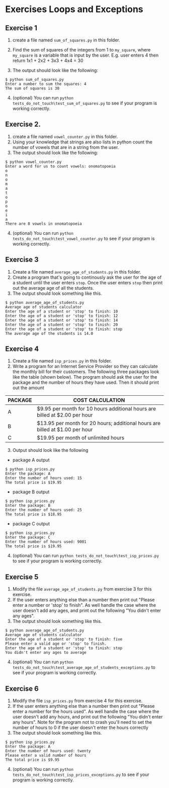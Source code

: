 # Exercises Loops and Exceptions

## Exercise 1
1. create a file named `sum_of_squares.py` in this folder.
2. Find the sum of squares of the integers from 1 to `my_square`, where `my_square` is a variable that is input by the user. E.g. user enters 4 then return 1x1 + 2x2 + 3x3 + 4x4 = 30

3. The output should look like the following:
```
$ python sum_of_squares.py
Enter a number to sum the squares: 4
The sum of squares is 30
```
4. (optional) You can run `python tests_do_not_touch\test_sum_of_squares.py` to see if your program is working correctly.

## Exercise 2.
1. create a file named `vowel_counter.py` in this folder.
2. Using your knowledge that strings are also lists in python count the number of vowels that are in a string from the user.
3. The output should look like the following:
```
$ python vowel_counter.py
Enter a word for us to count vowels: onomatopoeia
o
n
o
m
a
t
o
p
o
e
i
a
There are 8 vowels in onomatopoeia
```
4. (optional) You can run `python tests_do_not_touch\test_vowel_counter.py` to see if your program is working correctly.

## Exercise 3
1. Create a file named `average_age_of_students.py` in this folder.
2. Create a program that's going to continously ask the user for the age of a student until the user enters `stop`. Once the user enters `stop` then print out the average age of all the students.
3. The output should look something like this.
```
$ python average_age_of_students.py
Average age of students calculator
Enter the age of a student or 'stop' to finish: 10
Enter the age of a student or 'stop' to finish: 12
Enter the age of a student or 'stop' to finish: 14
Enter the age of a student or 'stop' to finish: 20
Enter the age of a student or 'stop' to finish: stop
The average age of the students is 14.0
```


## Exercise 4
1. Create a file named `isp_prices.py` in this folder.
2. Write a program for an Internet Service Provider so they can calculate the monthly bill for their customers. The following three packages look like the table (shown below). The program should ask the user for the package and the number of hours they have used. Then it should print out the amount 

|PACKAGE| COST CALCULATION|
|-------|-----------------|
|A | $9.95 per month for 10 hours additional hours are billed at $2.00 per hour|
|B | $13.95 per month for 20 hours; additional hours are billed at $1.00 per hour |
|C | $19.95 per month of unlimited hours|

3. Output should look like the following
- package A output
```
$ python isp_prices.py
Enter the package: A
Enter the number of hours used: 15
The total price is $19.95
```
- package B output
```
$ python isp_prices.py
Enter the package: B
Enter the number of hours used: 25
The total price is $18.95
```
- package C output
```
$ python isp_prices.py
Enter the package: C
Enter the number of hours used: 9001
The total price is $19.95
```
4. (optional) You can run `python tests_do_not_touch\test_isp_prices.py` to see if your program is working correctly.


## Exercise 5
1. Modify the file `average_age_of_students.py` from exercise 3 for this exercise.
2. If the user enters anything else than a number then print out "Please enter a number or 'stop' to finish". As well handle the case where the user doesn't add any ages, and print out the following "You didn't enter any ages".
3. The output should look something like this.
```
$ python average_age_of_students.py
Average age of students calculator
Enter the age of a student or 'stop' to finish: five
Please enter a valid age or 'stop' to finish.
Enter the age of a student or 'stop' to finish: stop
You didn't enter any ages to average
```
4. (optional) You can run `python tests_do_not_touch\test_average_age_of_students_exceptions.py` to see if your program is working correctly.

## Exercise 6
1. Modify the file `isp_prices.py` from exercise 4 for this exercise.
2. If the user enters anything else than a number then print out "Please enter a number for the hours used". As well handle the case where the user doesn't add any hours, and print out the following "You didn't enter any hours". Note for the program not to crash you'll need to set the number of hours to 0 if the user doesn't enter the hours correctly
3. The output should look something like this.
```
$ python isp_prices.py
Enter the package: A
Enter the number of hours used: twenty
Please enter a valid number of hours
The total price is $9.95
```
4. (optional) You can run `python tests_do_not_touch\test_isp_prices_exceptions.py` to see if your program is working correctly.